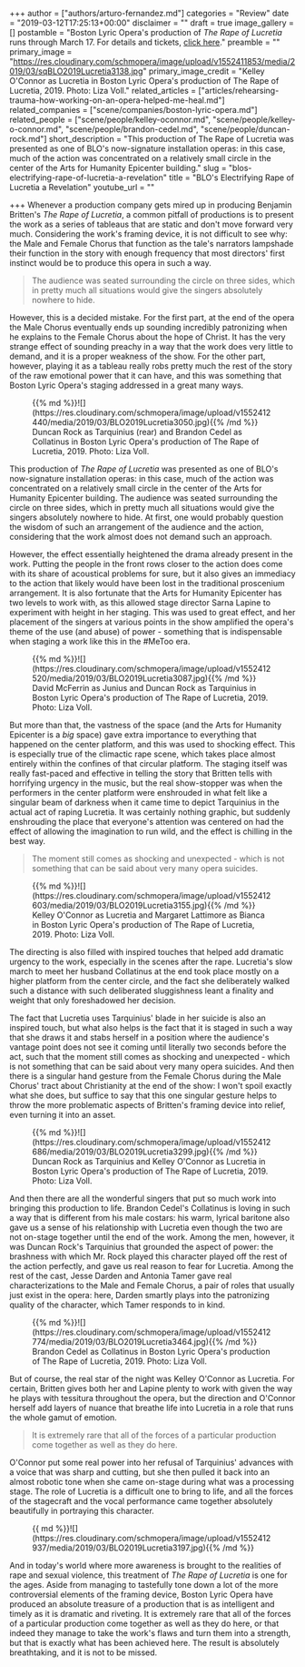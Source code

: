 +++
author = ["authors/arturo-fernandez.md"]
categories = "Review"
date = "2019-03-12T17:25:13+00:00"
disclaimer = ""
draft = true
image_gallery = []
postamble = "Boston Lyric Opera's production of _The Rape of Lucretia_ runs through March 17. For details and tickets, [click here](https://blo.org/lucretia/)."
preamble = ""
primary_image = "https://res.cloudinary.com/schmopera/image/upload/v1552411853/media/2019/03/sqBLO2019Lucretia3138.jpg"
primary_image_credit = "Kelley O'Connor as Lucretia in Boston Lyric Opera's production of The Rape of Lucretia, 2019. Photo: Liza Voll."
related_articles = ["articles/rehearsing-trauma-how-working-on-an-opera-helped-me-heal.md"]
related_companies = ["scene/companies/boston-lyric-opera.md"]
related_people = ["scene/people/kelley-oconnor.md", "scene/people/kelley-o-connor.md", "scene/people/brandon-cedel.md", "scene/people/duncan-rock.md"]
short_description = "This production of The Rape of Lucretia was presented as one of BLO's now-signature installation operas: in this case, much of the action was concentrated on a relatively small circle in the center of the Arts for Humanity Epicenter building."
slug = "blos-electrifying-rape-of-lucretia-a-revelation"
title = "BLO's Electrifying Rape of Lucretia a Revelation"
youtube_url = ""

+++
Whenever a production company gets mired up in producing Benjamin Britten's _The Rape of Lucretia_, a common pitfall of productions is to present the work as a series of tableaus that are static and don't move forward very much. Considering the work's framing device, it is not difficult to see why: the Male and Female Chorus that function as the tale's narrators lampshade their function in the story with enough frequency that most directors' first instinct would be to produce this opera in such a way.

>The audience was seated surrounding the circle on three sides, which in pretty much all situations would give the singers absolutely nowhere to hide.

However, this is a decided mistake. For the first part, at the end of the opera the Male Chorus eventually ends up sounding incredibly patronizing when he explains to the Female Chorus about the hope of Christ. It has the very strange effect of sounding preachy in a way that the work does very little to demand, and it is a proper weakness of the show. For the other part, however, playing it as a tableau really robs pretty much the rest of the story of the raw emotional power that it can have, and this was something that Boston Lyric Opera's staging addressed in a great many ways.

<figure data-type="image">{{% md %}}![](https://res.cloudinary.com/schmopera/image/upload/v1552412440/media/2019/03/BLO2019Lucretia3050.jpg){{% /md %}}

<figcaption>Duncan Rock as Tarquinius (rear) and Brandon Cedel as Collatinus in Boston Lyric Opera's production of The Rape of Lucretia, 2019. Photo: Liza Voll.</figcaption>

</figure>

This production of _The Rape of Lucretia_ was presented as one of BLO's now-signature installation operas: in this case, much of the action was concentrated on a relatively small circle in the center of the Arts for Humanity Epicenter building. The audience was seated surrounding the circle on three sides, which in pretty much all situations would give the singers absolutely nowhere to hide. At first, one would probably question the wisdom of such an arrangement of the audience and the action, considering that the work almost does not demand such an approach.

However, the effect essentially heightened the drama already present in the work. Putting the people in the front rows closer to the action does come with its share of acoustical problems for sure, but it also gives an immediacy to the action that likely would have been lost in the traditional proscenium arrangement. It is also fortunate that the Arts for Humanity Epicenter has two levels to work with, as this allowed stage director Sarna Lapine to experiment with height in her staging. This was used to great effect, and her placement of the singers at various points in the show amplified the opera's theme of the use (and abuse) of power - something that is indispensable when staging a work like this in the #MeToo era.

<figure data-type="image">{{% md %}}![](https://res.cloudinary.com/schmopera/image/upload/v1552412520/media/2019/03/BLO2019Lucretia3087.jpg){{% /md %}}

<figcaption>David McFerrin as Junius and Duncan Rock as Tarquinius in Boston Lyric Opera's production of The Rape of Lucretia, 2019. Photo: Liza Voll.</figcaption>

</figure>

But more than that, the vastness of the space (and the Arts for Humanity Epicenter is a _big_ space) gave extra importance to everything that happened on the center platform, and this was used to shocking effect. This is especially true of the climactic rape scene, which takes place almost entirely within the confines of that circular platform. The staging itself was really fast-paced and effective in telling the story that Britten tells with horrifying urgency in the music, but the real show-stopper was when the performers in the center platform were enshrouded in what felt like a singular beam of darkness when it came time to depict Tarquinius in the actual act of raping Lucretia. It was certainly nothing graphic, but suddenly enshrouding the place that everyone's attention was centered on had the effect of allowing the imagination to run wild, and the effect is chilling in the best way.

>The moment still comes as shocking and unexpected - which is not something that can be said about very many opera suicides.

<figure data-type="image">{{% md %}}![](https://res.cloudinary.com/schmopera/image/upload/v1552412603/media/2019/03/BLO2019Lucretia3155.jpg){{% /md %}}

<figcaption>Kelley O'Connor as Lucretia and Margaret Lattimore as Bianca in Boston Lyric Opera's production of The Rape of Lucretia, 2019. Photo: Liza Voll.</figcaption>

</figure>

The directing is also filled with inspired touches that helped add dramatic urgency to the work, especially in the scenes after the rape. Lucretia's slow march to meet her husband Collatinus at the end took place mostly on a higher platform from the center circle, and the fact she deliberately walked such a distance with such deliberated sluggishness leant a finality and weight that only foreshadowed her decision. 

The fact that Lucretia uses Tarquinius' blade in her suicide is also an inspired touch, but what also helps is the fact that it is staged in such a way that she draws it and stabs herself in a position where the audience's vantage point does not see it coming until literally two seconds before the act, such that the moment still comes as shocking and unexpected - which is not something that can be said about very many opera suicides. And then there is a singular hand gesture from the Female Chorus during the Male Chorus' tract about Christianity at the end of the show: I won't spoil exactly what she does, but suffice to say that this one singular gesture helps to throw the more problematic aspects of Britten's framing device into relief, even turning it into an asset.

<figure data-type="image">{{% md %}}![](https://res.cloudinary.com/schmopera/image/upload/v1552412686/media/2019/03/BLO2019Lucretia3299.jpg){{% /md %}}

<figcaption>Duncan Rock as Tarquinius and Kelley O'Connor as Lucretia in Boston Lyric Opera's production of The Rape of Lucretia, 2019. Photo: Liza Voll.</figcaption>

</figure>

And then there are all the wonderful singers that put so much work into bringing this production to life. Brandon Cedel's Collatinus is loving in such a way that is different from his male costars: his warm, lyrical baritone also gave us a sense of his relationship with Lucretia even though the two are not on-stage together until the end of the work. Among the men, however, it was Duncan Rock's Tarquinius that grounded the aspect of power: the brashness with which Mr. Rock played this character played off the rest of the action perfectly, and gave us real reason to fear for Lucretia. Among the rest of the cast, Jesse Darden and Antonia Tamer gave real characterizations to the Male and Female Chorus, a pair of roles that usually just exist in the opera: here, Darden smartly plays into the patronizing quality of the character, which Tamer responds to in kind.

<figure data-type="image">{{% md %}}![](https://res.cloudinary.com/schmopera/image/upload/v1552412774/media/2019/03/BLO2019Lucretia3464.jpg){{% /md %}}

<figcaption>Brandon Cedel as Collatinus in Boston Lyric Opera's production of The Rape of Lucretia, 2019. Photo: Liza Voll.</figcaption>

</figure>

But of course, the real star of the night was Kelley O'Connor as Lucretia. For certain, Britten gives both her and Lapine plenty to work with given the way he plays with tessitura throughout the opera, but the direction and O'Connor herself add layers of nuance that breathe life into Lucretia in a role that runs the whole gamut of emotion. 

>It is extremely rare that all of the forces of a particular production come together as well as they do here.

O'Connor put some real power into her refusal of Tarquinius' advances with a voice that was sharp and cutting, but she then pulled it back into an almost robotic tone when she came on-stage during what was a processing stage. The role of Lucretia is a difficult one to bring to life, and all the forces of the stagecraft and the vocal performance came together absolutely beautifully in portraying this character.

<figure data-type="image">{{ md %}}![](https://res.cloudinary.com/schmopera/image/upload/v1552412937/media/2019/03/BLO2019Lucretia3197.jpg){{% /md %}}

<figcaption></figcaption>

</figure>

And in today's world where more awareness is brought to the realities of rape and sexual violence, this treatment of _The Rape of Lucretia_ is one for the ages. Aside from managing to tastefully tone down a lot of the more controversial elements of the framing device, Boston Lyric Opera have produced an absolute treasure of a production that is as intelligent and timely as it is dramatic and riveting. It is extremely rare that all of the forces of a particular production come together as well as they do here, or that indeed they manage to take the work's flaws and turn them into a strength, but that is exactly what has been achieved here. The result is absolutely breathtaking, and it is not to be missed.